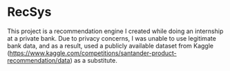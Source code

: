 # RecSys

This project is a recommendation engine I created while doing an internship at a private bank. Due to privacy concerns, I was unable to use legitimate bank data, and as a result, used a publicly available dataset from Kaggle (https://www.kaggle.com/competitions/santander-product-recommendation/data) as a substitute. 
